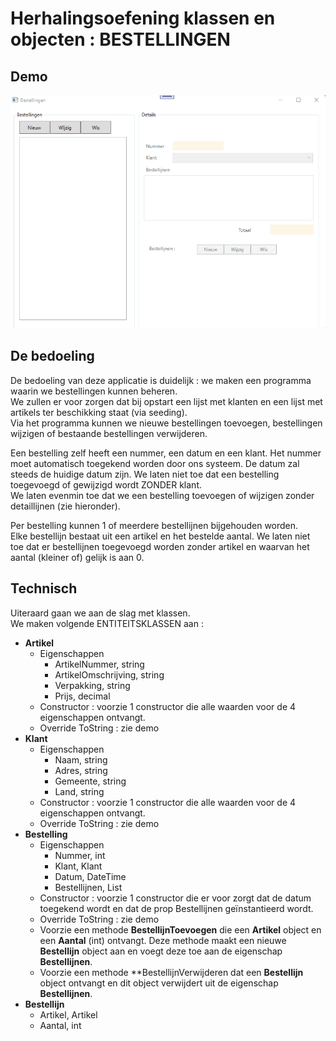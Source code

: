 # Herhalingsoefening klassen en objecten : BESTELLINGEN  

## Demo

<img src="assets/demo.gif" />

## De bedoeling  

De bedoeling van deze applicatie is duidelijk : we maken een programma waarin we bestellingen kunnen beheren.  
We zullen er voor zorgen dat bij opstart een lijst met klanten en een lijst met artikels ter beschikking staat (via seeding).  
Via het programma kunnen we nieuwe bestellingen toevoegen, bestellingen wijzigen of bestaande bestellingen verwijderen.  

Een bestelling zelf heeft een nummer, een datum en een klant.  Het nummer moet automatisch toegekend worden door ons systeem.  De datum zal steeds de huidige datum zijn.
We laten niet toe dat een bestelling toegevoegd of gewijzigd wordt ZONDER klant.  
We laten evenmin toe dat we een bestelling toevoegen of wijzigen zonder detaillijnen (zie hieronder).  

Per bestelling kunnen 1 of meerdere bestellijnen bijgehouden worden.  
Elke bestellijn bestaat uit een artikel en het bestelde aantal.
We laten niet toe dat er bestellijnen toegevoegd worden zonder artikel en waarvan het aantal (kleiner of) gelijk is aan 0.  

## Technisch 
Uiteraard gaan we aan de slag met klassen.  
We maken volgende ENTITEITSKLASSEN aan : 
  * **Artikel**  
    * Eigenschappen  
      * ArtikelNummer, string
      * ArtikelOmschrijving, string
      * Verpakking, string
      * Prijs, decimal  
    * Constructor :  voorzie 1 constructor die alle waarden voor de 4 eigenschappen ontvangt.  
    * Override ToString : zie demo  
  * **Klant**  
    * Eigenschappen  
      * Naam, string
      * Adres, string
      * Gemeente, string
      * Land, string 
    * Constructor :  voorzie 1 constructor die alle waarden voor de 4 eigenschappen ontvangt.  
    * Override ToString : zie demo  
  * **Bestelling**  
    * Eigenschappen 
      * Nummer, int
      * Klant, Klant
      * Datum, DateTime
      * Bestellijnen, List<Bestellijn>   
    * Constructor : voorzie 1 constructor die er voor zorgt dat de datum toegekend wordt en dat de prop Bestellijnen geïnstantieerd wordt.  
    * Override ToString : zie demo
    * Voorzie een methode **BestellijnToevoegen** die een **Artikel** object en een **Aantal** (int) ontvangt.  Deze methode maakt een nieuwe **Bestellijn** object aan en voegt deze toe aan de eigenschap **Bestellijnen**.
    * Voorzie een methode **BestellijnVerwijderen dat een **Bestellijn** object ontvangt en dit object verwijdert uit de eigenschap **Bestellijnen**.  
  * **Bestellijn**  
    * Artikel, Artikel
    * Aantal, int

